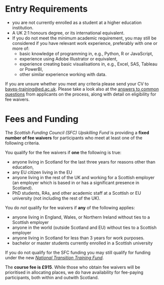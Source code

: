 # Entry Requirements

* you are not currently enrolled as a student at a higher education institution.
* A UK 2:1 honours degree, or its international equivalent. 
* If you do not meet the minimum academic requirement, you may still be considered if you have relevant work experience, preferably with one or more of:
  * basic knowledge of programming in, e.g., Python, R or JavaScript,
  * experience using Adobe Illustrator or equivalent,
  * experience creating basic visualisations in, e.g., Excel, SAS, Tableau or PowerBI,
  * other similar experience working with data.

If you are unsure whether you meet any criteria please send your CV to [bayes-training@ed.ac.uk](mailto:bayes-training@ed.ac.uk). Please take a look also at the [answers to common questions](how_to_apply.md) from applicants on the process, along with detail on eligibility for fee waivers.

<a name = "fees_and_funding"></a>
# Fees and Funding

The *Scottish Funding Council (SFC) Upskilling Fund* is providing a __fixed number of fee waivers__ for participants who meet at least one of the following criteria. 

You qualify for the fee waivers if __one__ the following is true:

* anyone living in Scotland for the last three years for reasons other than education, 
* any EU citizen living in the EU
* anyone living in the rest of the UK and working for a Scottish employer (an employer which is based in or has a significant presence in Scotland).
* PhD students, RAs, and other academic staff at a Scottish or EU university (not including the rest of the UK). 
 
You do *not* qualify for fee waivers if __any__ of the following applies:
* anyone living in England, Wales, or Northern Ireland without ties to a Scottish employer
* anyone in the world (outside Scotland and EU) without ties to a Scottish employer
* anyone living in Scotland for less than 3 years for work purposes.
* bachelor or master students currently enrolled in a Scottish university

If you do not qualify for the SFC funding you may still qualify for funding under the new [*National Transition Training Fund*](https://www.myworldofwork.co.uk/national-transition-training-fund).  

The __course fee is £915__. While those who obtain fee waivers will be prioritised in allocating places, we do have availability for fee-paying participants, both within and outwith Scotland. 



